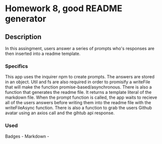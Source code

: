 # Homework 8, good README generator

## Description
In this assingment, users answer a series of prompts who's responses are then inserted into a readme template. 

### Specifics
This app uses the inquirer npm to create prompts. The answers are stored in an object. 
Util and fs are also required in order to promisify a writeFile that will make the function promise-based/asynchronous. 
There is also a function that generates the readme file. It returns a template literal of the markdown file. 
When the prompt function is called, the app waits to recieve all of the users answers before writing them into the readme file with the writeFileAsync function. 
There is also a function to grab the users Github avatar using an axios call and the gihtub api response. 

### Used
Badges - 
Markdown - 
